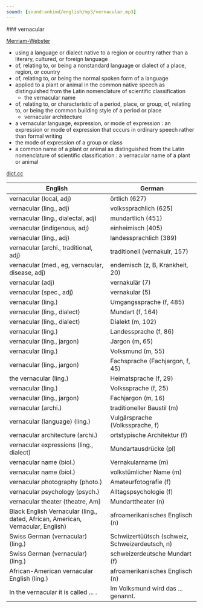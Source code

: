 ```yaml
---
sound: [sound:ankimd/english/mp3/vernacular.mp3]
---
```


\### vernacular

[Merriam-Webster](https://www.merriam-webster.com/dictionary/vernacular)

- using a language or dialect native to a region or country rather than a literary, cultured, or foreign language
- of, relating to, or being a nonstandard language or dialect of a place, region, or country
- of, relating to, or being the normal spoken form of a language
- applied to a plant or animal in the common native speech as distinguished from the Latin nomenclature of scientific classification
    - the vernacular name
- of, relating to, or characteristic of a period, place, or group, of, relating to, or being the common building style of a period or place
    - vernacular architecture
- a vernacular language, expression, or mode of expression : an expression or mode of expression that occurs in ordinary speech rather than formal writing
- the mode of expression of a group or class
- a common name of a plant or animal as distinguished from the Latin nomenclature of scientific classification : a vernacular name of a plant or animal

[dict.cc](https://www.dict.cc/vernacular)

| English        | German       |
| -------------- | ------------ |
| vernacular (local, adj) | örtlich (627) |
| vernacular (ling., adj) | volkssprachlich (625) |
| vernacular (ling., dialectal, adj) | mundartlich (451) |
| vernacular (indigenous, adj) | einheimisch (405) |
| vernacular (ling., adj) | landessprachlich (389) |
| vernacular (archi., traditional, adj) | traditionell (vernakulr, 157) |
| vernacular (med., eg, vernacular, disease, adj) | endemisch (z, B, Krankheit, 20) |
| vernacular (adj) | vernakulär (7) |
| vernacular (spec., adj) | vernakular (5) |
| vernacular (ling.) | Umgangssprache (f, 485) |
| vernacular (ling., dialect) | Mundart (f, 164) |
| vernacular (ling., dialect) | Dialekt (m, 102) |
| vernacular (ling.) | Landessprache (f, 86) |
| vernacular (ling., jargon) | Jargon (m, 65) |
| vernacular (ling.) | Volksmund (m, 55) |
| vernacular (ling., jargon) | Fachsprache (Fachjargon, f, 45) |
| the vernacular (ling.) | Heimatsprache (f, 29) |
| vernacular (ling.) | Volkssprache (f, 25) |
| vernacular (ling., jargon) | Fachjargon (m, 16) |
| vernacular (archi.) | traditioneller Baustil (m) |
| vernacular (language) (ling.) | Vulgärsprache (Volkssprache, f) |
| vernacular architecture (archi.) | ortstypische Architektur (f) |
| vernacular expressions (ling., dialect) | Mundartausdrücke (pl) |
| vernacular name (biol.) | Vernakularname (m) |
| vernacular name (biol.) | volkstümlicher Name (m) |
| vernacular photography (photo.) | Amateurfotografie (f) |
| vernacular psychology (psych.) | Alltagspsychologie (f) |
| vernacular theater (theatre, Am) | Mundarttheater (n) |
| Black English Vernacular <BEV> (ling., dated, African, American, Vernacular, English) | afroamerikanisches Englisch (n) |
| Swiss German (vernacular) (ling.) | Schwiizertüütsch (schweiz, Schweizerdeutsch, n) |
| Swiss German (vernacular) (ling.) | schweizerdeutsche Mundart (f) |
| African-American vernacular English <AAVE> (ling.) | afroamerikanisches Englisch (n) |
| In the vernacular it is called ... . | Im Volksmund wird das ... genannt. |
